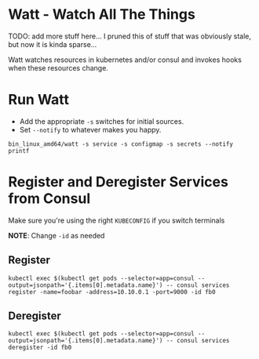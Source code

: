 # Watt - Watch All The Things

TODO: add more stuff here... I pruned this of stuff that was obviously stale, but now it is kinda sparse...

Watt watches resources in kubernetes and/or consul and invokes hooks
when these resources change.

# Run Watt

- Add the appropriate `-s` switches for initial sources.
- Set `--notify` to whatever makes you happy.

`bin_linux_amd64/watt -s service -s configmap -s secrets --notify printf`

# Register and Deregister Services from Consul

Make sure you're using the right `KUBECONFIG` if you switch terminals

**NOTE**: Change `-id` as needed

## Register

`kubectl exec $(kubectl get pods --selector=app=consul --output=jsonpath='{.items[0].metadata.name}') -- consul services register -name=foobar -address=10.10.0.1 -port=9000 -id fb0`

## Deregister

`kubectl exec $(kubectl get pods --selector=app=consul --output=jsonpath='{.items[0].metadata.name}') -- consul services deregister -id fb0`
